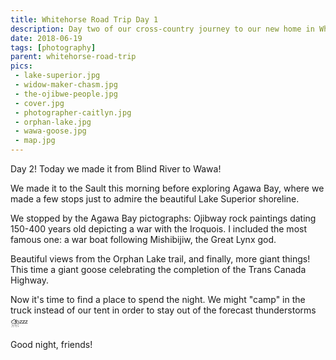 ```yaml
---
title: Whitehorse Road Trip Day 1
description: Day two of our cross-country journey to our new home in Whitehorse
date: 2018-06-19
tags: [photography]
parent: whitehorse-road-trip
pics:
 - lake-superior.jpg
 - widow-maker-chasm.jpg
 - the-ojibwe-people.jpg
 - cover.jpg
 - photographer-caitlyn.jpg
 - orphan-lake.jpg
 - wawa-goose.jpg
 - map.jpg
---
```

Day 2! Today we made it from Blind River to Wawa!

We made it to the Sault this morning before exploring Agawa Bay, where we made a few stops just to admire the beautiful Lake Superior shoreline.

We stopped by the Agawa Bay pictographs: Ojibway rock paintings dating 150-400 years old depicting a war with the Iroquois. I included the most famous one: a war boat following Mishibijiw, the Great Lynx god.

Beautiful views from the Orphan Lake trail, and finally, more giant things! This time a giant goose celebrating the completion of the Trans Canada Highway.

Now it's time to find a place to spend the night. We might "camp" in the truck instead of our tent in order to stay out of the forecast thunderstorms ⛈️💤

Good night, friends!